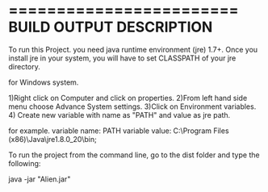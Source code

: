 ========================
BUILD OUTPUT DESCRIPTION
========================

To run this Project. you need java runtime environment (jre) 1.7+.
Once you install jre in your system, you will have to set CLASSPATH of your jre directory.

for Windows system. 

 1)Right click on Computer and click on properties. 
 2)From left hand side menu choose Advance System settings. 
 3)Click on Environment variables. 
 4) Create new variable with name as "PATH" and value as jre path. 
    
 for example.
 variable name: PATH
 variable value: C:\Program Files (x86)\Java\jre1.8.0_20\bin;


To run the project from the command line, go to the dist folder and
type the following:

java -jar "Alien.jar" 

